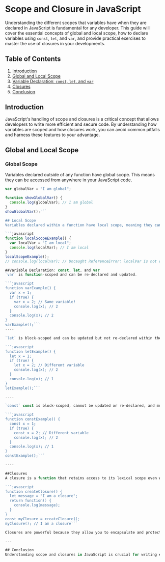 # Scope and Closure in JavaScript

Understanding the different scopes that variables have when they are declared in JavaScript is fundamental for any developer. This guide will cover the essential concepts of global and local scope, how to declare variables using `const`, `let`, and `var`, and provide practical exercises to master the use of closures in your developments.

## Table of Contents

1. [Introduction](#introduction)
2. [Global and Local Scope](#global-and-local-scope)
3. [Variable Declaration: `const`, `let`, and `var`](#variable-declaration-const-let-and-var)
4. [Closures](#closures)
5. [Conclusion](#conclusion)

## Introduction

JavaScript's handling of scope and closures is a critical concept that allows developers to write more efficient and secure code. By understanding how variables are scoped and how closures work, you can avoid common pitfalls and harness these features to your advantage.

## Global and Local Scope

### Global Scope

Variables declared outside of any function have global scope. This means they can be accessed from anywhere in your JavaScript code.

```javascript
var globalVar = "I am global";

function showGlobalVar() {
  console.log(globalVar); // I am global
}
showGlobalVar();```

## Local Scope
Variables declared within a function have local scope, meaning they can only be accessed within that function.

```javascript
function localScopeExample() {
  var localVar = "I am local";
  console.log(localVar); // I am local
}
localScopeExample();
// console.log(localVar); // Uncaught ReferenceError: localVar is not defined```

##Variable Declaration: const, let, and var
`var` is function-scoped and can be re-declared and updated.

```javascript
function varExample() {
  var x = 1;
  if (true) {
    var x = 2; // Same variable!
    console.log(x); // 2
  }
  console.log(x); // 2
}
varExample();```
----

`let` is block-scoped and can be updated but not re-declared within the same block.

```javascript
function letExample() {
  let x = 1;
  if (true) {
    let x = 2; // Different variable
    console.log(x); // 2
  }
  console.log(x); // 1
}
letExample();```

----

`const` const is block-scoped, cannot be updated or re-declared, and must be initialized at declaration.

```javascript
function constExample() {
  const x = 1;
  if (true) {
    const x = 2; // Different variable
    console.log(x); // 2
  }
  console.log(x); // 1
}
constExample();```

----

##Closures
A closure is a function that retains access to its lexical scope even when the function is executed outside that scope.

```javascript
function createClosure() {
  let message = "I am a closure";
  return function() {
    console.log(message);
  }
}
const myClosure = createClosure();
myClosure(); // I am a closure```

Closures are powerful because they allow you to encapsulate and protect variables from being accessed or modified from outside their intended scope.

---

## Conclusion
Understanding scope and closures in JavaScript is crucial for writing efficient and bug-free code. By mastering these concepts, you can take full advantage of JavaScript's unique capabilities and write more robust and maintainable code.




